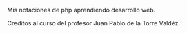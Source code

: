 Mis notaciones de php aprendiendo desarrollo web.

Creditos al curso del profesor Juan Pablo de la Torre Valdéz.
